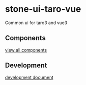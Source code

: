 # stone-ui-taro-vue

Common ui for taro3 and vue3

## Components

[view all components](./ui/README.md)

## Development

[development document](./development.md)